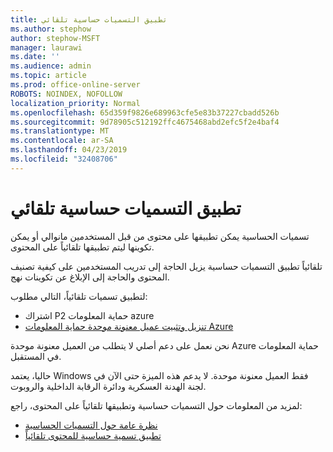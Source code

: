 ```yaml
---
title: تطبيق التسميات حساسية تلقائي
ms.author: stephow
author: stephow-MSFT
manager: laurawi
ms.date: ''
ms.audience: admin
ms.topic: article
ms.prod: office-online-server
ROBOTS: NOINDEX, NOFOLLOW
localization_priority: Normal
ms.openlocfilehash: 65d359f9826e689963cfe5e83b37227cbadd526b
ms.sourcegitcommit: 9d78905c512192ffc4675468abd2efc5f2e4baf4
ms.translationtype: MT
ms.contentlocale: ar-SA
ms.lasthandoff: 04/23/2019
ms.locfileid: "32408706"
---
```

# <a name="auto-apply-sensitivity-labels"></a>تطبيق التسميات حساسية تلقائي

تسميات الحساسية يمكن تطبيقها على محتوى من قبل المستخدمين مانوالي أو يمكن تكوينها ليتم تطبيقها تلقائياً على المحتوى.

تلقائياً تطبيق التسميات حساسية يزيل الحاجة إلى تدريب المستخدمين على كيفية تصنيف المحتوى والحاجة إلى الإبلاغ عن تكوينات نهج.

لتطبيق تسميات تلقائياً، التالي مطلوب:

- اشتراك P2 حماية المعلومات azure
- [تنزيل وتثبيت عميل معنونة موحدة حماية المعلومات Azure](https://docs.microsoft.com/en-us/azure/information-protection/rms-client/install-unifiedlabelingclient-app)

نحن نعمل على دعم أصلي لا يتطلب من العميل معنونة موحدة Azure حماية المعلومات في المستقبل.

حاليا، يعتمد Windows فقط العميل معنونة موحدة.  لا يدعم هذه الميزة حتى الآن في لجنة الهدنة العسكرية ودائرة الرقابة الداخلية والروبوت.

لمزيد من المعلومات حول التسميات حساسية وتطبيقها تلقائياً على المحتوى، راجع:

- [نظرة عامة حول التسميات الحساسية](https://docs.microsoft.com/en-us/office365/securitycompliance/sensitivity-labels)
- [تطبيق تسمية حساسية للمحتوى تلقائياً](https://docs.microsoft.com/en-us/office365/securitycompliance/apply_sensitivity_label_automatically)